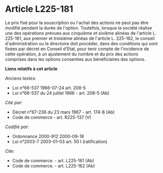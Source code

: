 # Article L225-181

Le prix fixé pour la souscription ou l'achat des actions ne peut pas être modifié pendant la durée de l'option. Toutefois,
lorsque la société réalise une des opérations prévues aux cinquième et sixième alinéas de l'article L. 225-161, aux premier
et troisième alinéas de l'article L. 225-162, le conseil d'administration ou le directoire doit procéder, dans des conditions
qui sont fixées par décret en Conseil d'Etat, pour tenir compte de l'incidence de cette opération, à un ajustement du nombre
et du prix des actions comprises dans les options consenties aux bénéficiaires des options.

**Liens relatifs à cet article**

_Anciens textes_:

  - Loi n°66-537 1966-07-24 art. 208-5
  - Loi n°66-537 du 24 juillet 1966 - art. 208-5 (Ab)

_Cité par_:

  - Décret n°67-236 du 23 mars 1967 - art. 174-8 (Ab)
  - Code de commerce - art. R225-137 (V)

_Codifié par_:

  - Ordonnance 2000-912 2000-09-18
  - Loi n°2003-7 2003-01-03 art. 50 I (ratification)

_Cite_:

  - Code de commerce. - art. L225-161 (Ab)
  - Code de commerce. - art. L225-162 (Ab)
